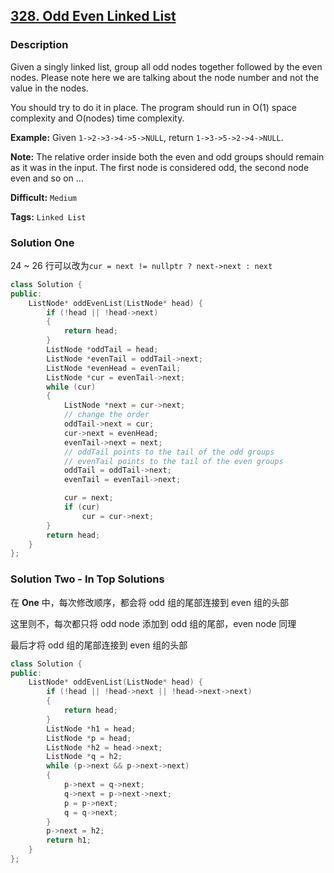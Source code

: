 ## [328. Odd Even Linked List](https://leetcode.com/problems/odd-even-linked-list/description/)

### Description

Given a singly linked list, group all odd nodes together followed by the even nodes. Please note here we are talking about the node number and not the value in the nodes.

You should try to do it in place. The program should run in O(1) space complexity and O(nodes) time complexity.

**Example:**
Given `1->2->3->4->5->NULL`,
return `1->3->5->2->4->NULL`.

**Note:**
The relative order inside both the even and odd groups should remain as it was in the input. 
The first node is considered odd, the second node even and so on ...



**Difficult:** `Medium`

**Tags:** `Linked List`



### Solution One

24 ~ 26 行可以改为`cur = next != nullptr ? next->next : next`

```c++
class Solution {
public:
    ListNode* oddEvenList(ListNode* head) {
        if (!head || !head->next)
        {
            return head;
        }
        ListNode *oddTail = head;
        ListNode *evenTail = oddTail->next;
        ListNode *evenHead = evenTail;
        ListNode *cur = evenTail->next;
        while (cur)
        {
            ListNode *next = cur->next;
            // change the order
            oddTail->next = cur;
            cur->next = evenHead;
            evenTail->next = next;
            // oddTail points to the tail of the odd groups
            // evenTail points to the tail of the even groups
            oddTail = oddTail->next;
            evenTail = evenTail->next;

            cur = next;
            if (cur)
                cur = cur->next;
        }
        return head;
    }
};
```



### Solution Two - In Top Solutions

在 **One** 中，每次修改顺序，都会将 odd 组的尾部连接到 even 组的头部

这里则不，每次都只将 odd node 添加到 odd 组的尾部，even node 同理

最后才将 odd 组的尾部连接到 even 组的头部

```c++
class Solution {
public:
    ListNode* oddEvenList(ListNode* head) {
        if (!head || !head->next || !head->next->next)
        {
            return head;
        }
        ListNode *h1 = head;
        ListNode *p = head;
        ListNode *h2 = head->next;
        ListNode *q = h2;
        while (p->next && p->next->next)
        {
            p->next = q->next;
            q->next = p->next->next;
            p = p->next;
            q = q->next;
        }
        p->next = h2;
        return h1;
    }
};
```



